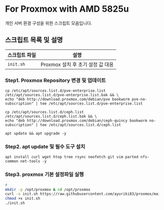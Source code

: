 # For Proxmox with AMD 5825u

개인 서버 환경 구성을 위한 스크립트 모음입니다.

## 스크립트 목록 및 설명

| 스크립트 파일 | 설명 |
| --- | --- |
| `init.sh` | Proxmox 설치 후 초기 설정 값 대응 |

### Step1. Proxmox Repository 변경 및 업데이트
```
cp /etc/apt/sources.list.d/pve-enterprise.list /etc/apt/sources.list.d/pve-enterprise.list.bak && \
echo "deb http://download.proxmox.com/debian/pve bookworm pve-no-subscription" | tee /etc/apt/sources.list.d/pve-enterprise.list

cp /etc/apt/sources.list.d/ceph.list /etc/apt/sources.list.d/ceph.list.bak && \
echo "deb http://download.proxmox.com/debian/ceph-quincy bookworm no-subscription" | tee /etc/apt/sources.list.d/ceph.list

apt update && apt upgrade -y
```

### Step2. apt update 및 필수 도구 설치
```
apt install curl wget htop tree rsync neofetch git vim parted nfs-common net-tools -y
```

### Step3. proxmox 기본 설정파일 실행
```bash
# 
mkdir -p /opt/proxmox & cd /opt/proxmox
curl -o init.sh https://raw.githubusercontent.com/ayuriki83/proxmox/main/init.sh
chmod +x init.sh
./init.sh
```
